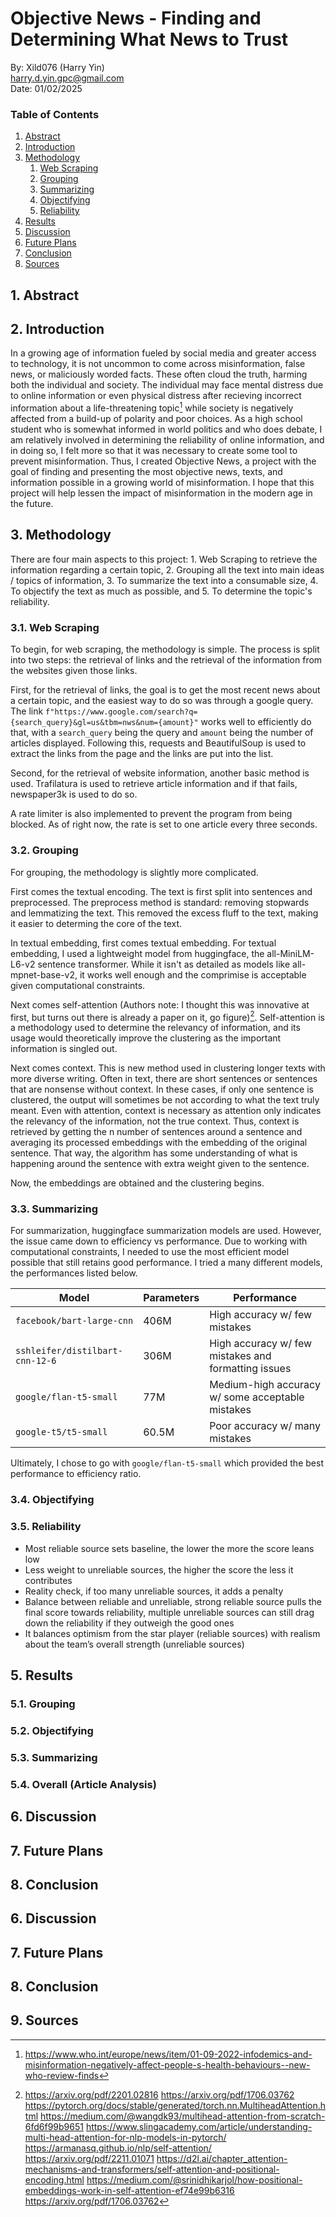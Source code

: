 # Objective News - Finding and Determining What News to Trust
By: Xild076 (Harry Yin)\
harry.d.yin.gpc@gmail.com\
Date: 01/02/2025

### Table of Contents
1. [Abstract](#1-abstract)
2. [Introduction](#2-introduction)
3. [Methodology](#3-methodology)
    1. [Web Scraping](#31-web-scraping)
    2. [Grouping](#32-grouping)
    3. [Summarizing](#33-summarizing)
    4. [Objectifying](#34-objectifying)
    5. [Reliability](#35-reliability)
5. [Results](#5-results)
6. [Discussion](#6-discussion)
7. [Future Plans](#7-future-plans)
8. [Conclusion](#8-conclusion)
9. [Sources](#9-sources)

## 1. Abstract

## 2. Introduction
In a growing age of information fueled by social media and greater access to technology, it is not uncommon to come across misinformation, false news, or maliciously worded facts. These often cloud the truth, harming both the individual and society. The individual may face mental distress due to online information or even physical distress after recieving incorrect information about a life-threatening topic[^1] while society is negatively affected from a build-up of polarity and poor choices. As a high school student who is somewhat informed in world politics and who does debate, I am relatively involved in determining the reliability of online information, and in doing so, I felt more so that it was necessary to create some tool to prevent misinformation. Thus, I created Objective News, a project with the goal of finding and presenting the most objective news, texts, and information possible in a growing world of misinformation. I hope that this project will help lessen the impact of misinformation in the modern age in the future.
## 3. Methodology
There are four main aspects to this project: 1. Web Scraping to retrieve the information regarding a certain topic, 2. Grouping all the text into main ideas / topics of information, 3. To summarize the text into a consumable size, 4. To objectify the text as much as possible, and 5. To determine the topic's reliability.
### 3.1. Web Scraping
To begin, for web scraping, the methodology is simple. The process is split into two steps: the retrieval of links and the retrieval of the information from the websites given those links.

First, for the retrieval of links, the goal is to get the most recent news about a certain topic, and the easiest way to do so was through a google query. The link `f"https://www.google.com/search?q={search_query}&gl=us&tbm=nws&num={amount}"` works well to efficiently do that, with a `search_query` being the query and `amount` being the number of articles displayed. Following this, requests and BeautifulSoup is used to extract the links from the page and the links are put into the list.

Second, for the retrieval of website information, another basic method is used. Trafilatura is used to retrieve article information and if that fails, newspaper3k is used to do so. 

A rate limiter is also implemented to prevent the program from being blocked. As of right now, the rate is set to one article every three seconds.
### 3.2. Grouping
For grouping, the methodology is slightly more complicated.

First comes the textual encoding. The text is first split into sentences and preprocessed. The preprocess method is standard: removing stopwards and lemmatizing the text. This removed the excess fluff to the text, making it easier to determing the core of the text.

In textual embedding, first comes textual embedding. For textual embedding, I used a lightweight model from huggingface, the all-MiniLM-L6-v2 sentence transformer. While it isn't as detailed as models like all-mpnet-base-v2, it works well enough and the comprimise is acceptable given computational constraints. 

Next comes self-attention (Authors note: I thought this was innovative at first, but turns out there is already a paper on it, go figure)[^2]. Self-attention is a methodology used to determine the relevancy of information, and its usage would theoretically improve the clustering as the important information is singled out.

Next comes context. This is new method used in clustering longer texts with more diverse writing. Often in text, there are short sentences or sentences that are nonsense without context. In these cases, if only one sentence is clustered, the output will sometimes be not according to what the text truly meant. Even with attention, context is necessary as attention only indicates the relevancy of the information, not the true context. Thus, context is retrieved by getting the n number of sentences around a sentence and averaging its processed embeddings with the embedding of the original sentence. That way, the algorithm has some understanding of what is happening around the sentence with extra weight given to the sentence.

Now, the embeddings are obtained and the clustering begins.
### 3.3. Summarizing
For summarization, huggingface summarization models are used. However, the issue came down to efficiency vs performance. Due to working with computational constraints, I needed to use the most efficient model possible that still retains good performance. I tried a many different models, the performances listed below.

|Model|Parameters|Performance|
|---|---|---|
|`facebook/bart-large-cnn`|406M|High accuracy w/ few mistakes
|`sshleifer/distilbart-cnn-12-6`|306M|High accuracy w/ few mistakes and formatting issues|
|`google/flan-t5-small`|77M|Medium-high accuracy w/ some acceptable mistakes|
|`google-t5/t5-small`|60.5M|Poor accuracy w/ many mistakes|

Ultimately, I chose to go with `google/flan-t5-small` which provided the best performance to efficiency ratio. 

### 3.4. Objectifying

### 3.5. Reliability

- Most reliable source sets baseline, the lower the more the score leans low
- Less weight to unreliable sources, the higher the score the less it contributes
- Reality check, if too many unreliable sources, it adds a penalty
- Balance between reliable and unreliable, strong reliable source pulls the final score towards reliability, multiple unreliable sources can still drag down the reliability if they outweigh the good ones
- It balances optimism from the star player (reliable sources) with realism about the team’s overall strength (unreliable sources)

## 5. Results

### 5.1. Grouping

### 5.2. Objectifying

### 5.3. Summarizing

### 5.4. Overall (Article Analysis)

## 6. Discussion

## 7. Future Plans

## 8. Conclusion

## 6. Discussion

## 7. Future Plans

## 8. Conclusion

## 9. Sources
[^1]: https://www.who.int/europe/news/item/01-09-2022-infodemics-and-misinformation-negatively-affect-people-s-health-behaviours--new-who-review-finds
[^2]: https://arxiv.org/pdf/2201.02816
https://arxiv.org/pdf/1706.03762
https://pytorch.org/docs/stable/generated/torch.nn.MultiheadAttention.html
https://medium.com/@wangdk93/multihead-attention-from-scratch-6fd6f99b9651
https://www.slingacademy.com/article/understanding-multi-head-attention-for-nlp-models-in-pytorch/
https://armanasq.github.io/nlp/self-attention/
https://arxiv.org/pdf/2211.01071
https://d2l.ai/chapter_attention-mechanisms-and-transformers/self-attention-and-positional-encoding.html
https://medium.com/@srinidhikarjol/how-positional-embeddings-work-in-self-attention-ef74e99b6316
https://arxiv.org/pdf/1706.03762